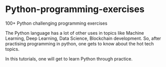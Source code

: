# Python-programming-exercises
100+ Python challenging programming exercises

The Python language has a lot of other uses in topics like Machine Learning, Deep Learning, Data Science, Blockchain development. 
So, after practising programming in python, one gets to know about the hot tech topics.

In this tutorials, one will get to learn Python through practice.


